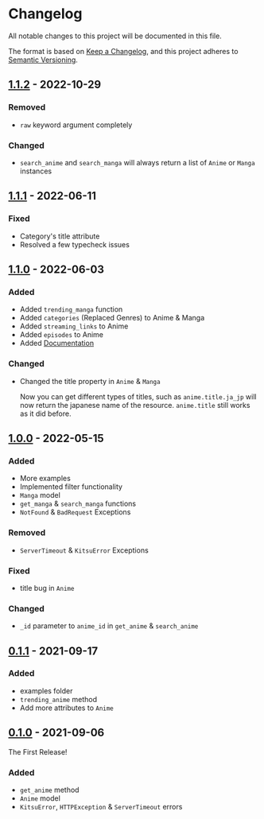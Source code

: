 # Changelog

All notable changes to this project will be documented in this file.

The format is based on [Keep a Changelog](https://keepachangelog.com/en/1.0.0/),
and this project adheres to [Semantic Versioning](https://semver.org/spec/v2.0.0.html).

## [1.1.2] - 2022-10-29
### Removed
- `raw` keyword argument completely
### Changed
- `search_anime` and `search_manga` will always return a list of `Anime` or `Manga` instances

## [1.1.1] - 2022-06-11
### Fixed
- Category's title attribute
- Resolved a few typecheck issues

## [1.1.0] - 2022-06-03
### Added
- Added `trending_manga` function
- Added `categories` (Replaced Genres) to Anime & Manga
- Added `streaming_links` to Anime
- Added `episodes` to Anime
- Added [Documentation](https://kitsu-py.readthedocs.io/)

### Changed
- Changed the title property in `Anime` & `Manga`
  
  Now you can get different types of titles, such as `anime.title.ja_jp` will now return the japanese name of the resource. `anime.title` still works as it did before.

## [1.0.0] - 2022-05-15
### Added
- More examples
- Implemented filter functionality
- `Manga` model
- `get_manga` & `search_manga` functions
- `NotFound` & `BadRequest` Exceptions
### Removed
- `ServerTimeout` & `KitsuError` Exceptions
### Fixed
- title bug in `Anime`
### Changed
- `_id` parameter to `anime_id` in `get_anime` & `search_anime`

## [0.1.1] - 2021-09-17
### Added
- examples folder
- `trending_anime` method
- Add more attributes to `Anime`

## [0.1.0] - 2021-09-06
The First Release!
### Added
- `get_anime` method
- `Anime` model
- `KitsuError`, `HTTPException` & `ServerTimeout` errors

[Unreleased]: https://github.com/MrArkon/Kitsu.py
[1.1.2]: https://github.com/MrArkon/kitsu.py/releases/tag/v1.1.2
[1.1.1]: https://github.com/MrArkon/kitsu.py/releases/tag/v1.1.1
[1.1.0]: https://github.com/MrArkon/kitsu.py/releases/tag/v1.1.0
[1.0.0]: https://github.com/MrArkon/kitsu.py/releases/tag/v1.0.0
[0.1.1]: https://github.com/MrArkon/kitsu.py/releases/tag/v0.1.1
[0.1.0]: https://github.com/MrArkon/kitsu.py/releases/tag/v0.1.0
